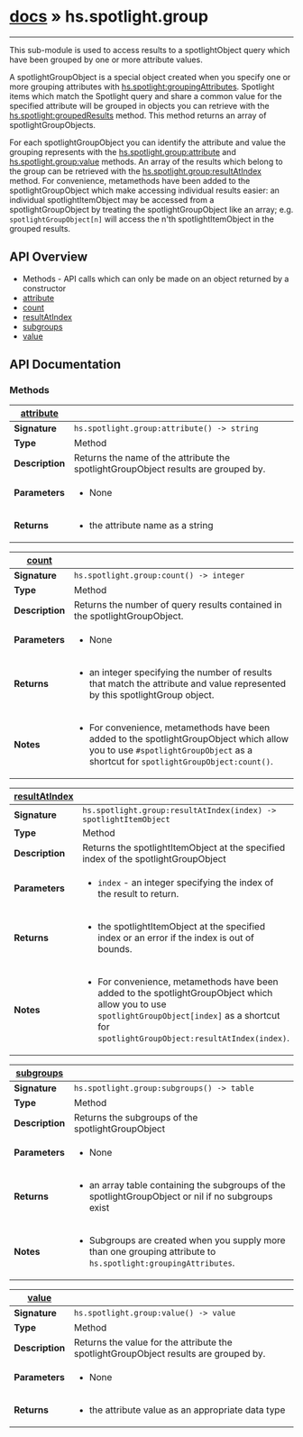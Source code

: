 # [docs](hammerspoon/index.md) » hs.spotlight.group
---

This sub-module is used to access results to a spotlightObject query which have been grouped by one or more attribute values.

A spotlightGroupObject is a special object created when you specify one or more grouping attributes with [hs.spotlight:groupingAttributes](#groupingAttributes). Spotlight items which match the Spotlight query and share a common value for the specified attribute will be grouped in objects you can retrieve with the [hs.spotlight:groupedResults](#groupedResults) method. This method returns an array of spotlightGroupObjects.

For each spotlightGroupObject you can identify the attribute and value the grouping represents with the [hs.spotlight.group:attribute](#attribute) and [hs.spotlight.group:value](#value) methods.  An array of the results which belong to the group can be retrieved with the [hs.spotlight.group:resultAtIndex](#resultAtIndex) method.  For convenience, metamethods have been added to the spotlightGroupObject which make accessing individual results easier:  an individual spotlightItemObject may be accessed from a spotlightGroupObject by treating the spotlightGroupObject like an array; e.g. `spotlightGroupObject[n]` will access the n'th spotlightItemObject in the grouped results.

## API Overview
* Methods - API calls which can only be made on an object returned by a constructor
 * [attribute](#attribute)
 * [count](#count)
 * [resultAtIndex](#resultAtIndex)
 * [subgroups](#subgroups)
 * [value](#value)

## API Documentation

### Methods

| [attribute](#attribute)         |                                                                                     |
| --------------------------------------------|-------------------------------------------------------------------------------------|
| **Signature**                               | `hs.spotlight.group:attribute() -> string`                                                                    |
| **Type**                                    | Method                                                                     |
| **Description**                             | Returns the name of the attribute the spotlightGroupObject results are grouped by.                                                                     |
| **Parameters**                              | <ul><li>None</li></ul> |
| **Returns**                                 | <ul><li>the attribute name as a string</li></ul>          |

| [count](#count)         |                                                                                     |
| --------------------------------------------|-------------------------------------------------------------------------------------|
| **Signature**                               | `hs.spotlight.group:count() -> integer`                                                                    |
| **Type**                                    | Method                                                                     |
| **Description**                             | Returns the number of query results contained in the spotlightGroupObject.                                                                     |
| **Parameters**                              | <ul><li>None</li></ul> |
| **Returns**                                 | <ul><li>an integer specifying the number of results that match the attribute and value represented by this spotlightGroup object.</li></ul>          |
| **Notes**                                   | <ul><li>For convenience, metamethods have been added to the spotlightGroupObject which allow you to use `#spotlightGroupObject` as a shortcut for `spotlightGroupObject:count()`.</li></ul>                |

| [resultAtIndex](#resultAtIndex)         |                                                                                     |
| --------------------------------------------|-------------------------------------------------------------------------------------|
| **Signature**                               | `hs.spotlight.group:resultAtIndex(index) -> spotlightItemObject`                                                                    |
| **Type**                                    | Method                                                                     |
| **Description**                             | Returns the spotlightItemObject at the specified index of the spotlightGroupObject                                                                     |
| **Parameters**                              | <ul><li>`index` - an integer specifying the index of the result to return.</li></ul> |
| **Returns**                                 | <ul><li>the spotlightItemObject at the specified index or an error if the index is out of bounds.</li></ul>          |
| **Notes**                                   | <ul><li>For convenience, metamethods have been added to the spotlightGroupObject which allow you to use `spotlightGroupObject[index]` as a shortcut for `spotlightGroupObject:resultAtIndex(index)`.</li></ul>                |

| [subgroups](#subgroups)         |                                                                                     |
| --------------------------------------------|-------------------------------------------------------------------------------------|
| **Signature**                               | `hs.spotlight.group:subgroups() -> table`                                                                    |
| **Type**                                    | Method                                                                     |
| **Description**                             | Returns the subgroups of the spotlightGroupObject                                                                     |
| **Parameters**                              | <ul><li>None</li></ul> |
| **Returns**                                 | <ul><li>an array table containing the subgroups of the spotlightGroupObject or nil if no subgroups exist</li></ul>          |
| **Notes**                                   | <ul><li>Subgroups are created when you supply more than one grouping attribute to `hs.spotlight:groupingAttributes`.</li></ul>                |

| [value](#value)         |                                                                                     |
| --------------------------------------------|-------------------------------------------------------------------------------------|
| **Signature**                               | `hs.spotlight.group:value() -> value`                                                                    |
| **Type**                                    | Method                                                                     |
| **Description**                             | Returns the value for the attribute the spotlightGroupObject results are grouped by.                                                                     |
| **Parameters**                              | <ul><li>None</li></ul> |
| **Returns**                                 | <ul><li>the attribute value as an appropriate data type</li></ul>          |

